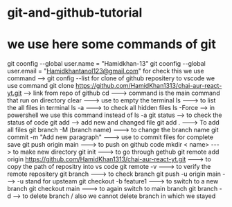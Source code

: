 # git-and-github-tutorial
# we use here some commands of git 
git coonfig  --global  user.name = "Hamidkhan-13"
git coonfig  --global  user.email = "Hamidkhantanol123@gmail.com"
for check this we use command --> git config --list
for clone of github repositery to vscode we use command git clone https://github.com/HamidKhan1313/chai-aur-react-yt.git --> link from repo of github
cd ---> command is the main command that run on directory 
clear ---> use to empty the terminal
ls ---> to list the all files in terminal
ls  -a ---> to check all hidden files 
ls -Force --> in powershell we use this command instead of ls -a
git status --> to check the status of code
git add <file name> --> add new and changed file
git add . ---> To add all files
git branch -M (branch name) ---> to change the branch name
git commit -m "Add new paragraph" ---> use to commit files for complete save
git push origin main ---> to push on github code
mkdir < name> ---> to make new directory
git init ---> to go through gethub
 git remote add origin https://github.com/HamidKhan1313/chai-aur-react-yt.git --->  to copy the path of repositry into vs code
 git remote -v ---> to verify the remote repositery
 git branch ---> to check branch
 git push -u origin main ---> -u stand for upsteam
 git checkout -b feature1 ---> to switch to a new branch 
 git checkout main ---> to again switch to main branch
 git branch -d <branch name> --> to delete branch / also we cannot delete branch in which we stayed
